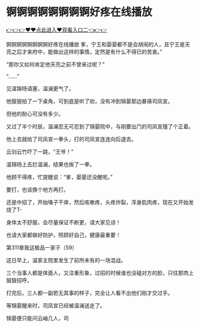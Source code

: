 # 锕锕锕锕锕锕锕锕好疼在线播放

 <a href="http://www.baidu.com/link?url=XaDzi4lrlBsIf7hc43pQAeEvE68KnODCy8r9yapmf0G&wd=&eqid=c54cd89e006c3be70000000466c61f85">👉👉👉♥♥点此进入♥观看入口二👈👉👉</a>

锕锕锕锕锕锕锕锕好疼在线播放
爹，宁王和晏晏都不是会胡闹的人，且宁王是天亮之后才来府中，能做出这样的事情，定然是有什么不得已的苦衷。”

“那你又如何肯定他天亮之前不曾来过呢？”

“……”

见温锦旸语塞，温澜更气了。

他狠狠拍了一下桌角，可到底是听了劝，没有冲到锦晏那边暴揍司凤宣。

但他的耐心可没有多少。

又过了半个时辰，温澜忍无可忍到了锦晏院中，与刚要出门的司凤宣撞了个正着。

他上去就给了司凤宣一拳头，打的司凤宣连连向后退去。

云剑云竹吓了一跳，“王爷！”

温锦旸上去拦温澜，结果也挨了一拳。

他顾不得疼，忙提醒说：“爹，晏晏还没醒呢。”

要打，也该换个地方再打。

还是中招了，开始嗓子干痒，然后咳嗽疼，头疼炸裂，浑身肌肉疼，现在又开始发烧了T-

身体太不舒服，会尽量保证不断更，请大家见谅！

也请大家都做好防护，照顾好自己，健康最重要！

第311章我这极品一家子（59）

这日早上，温家主院里发生了前所未有的一场混战。

三个当事人都是体面人，又注重形象，过招的时候谁也没碰对方的脸，只往那肉上狠狠招呼。

打完后，三人都一副若无其事的样子，完全让人看不出他们刚才交过手。

等锦晏醒来时，司凤宣已经被温澜送走了。

锦晏便只能问云岫几人，司
